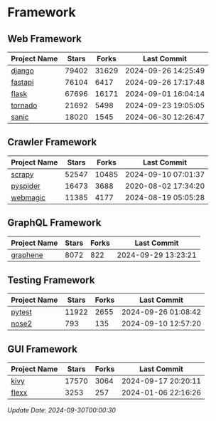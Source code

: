 # Framework

## Web Framework
| Project Name | Stars | Forks | Last Commit |
| ------------ | ----- | ----- | ----------- |
| [django](https://github.com/django/django) | 79402 | 31629 | 2024-09-26 14:25:49 |
| [fastapi](https://github.com/fastapi/fastapi) | 76104 | 6417 | 2024-09-26 17:17:48 |
| [flask](https://github.com/pallets/flask) | 67696 | 16171 | 2024-09-01 16:04:14 |
| [tornado](https://github.com/tornadoweb/tornado) | 21692 | 5498 | 2024-09-23 19:05:05 |
| [sanic](https://github.com/sanic-org/sanic) | 18020 | 1545 | 2024-06-30 12:26:47 |

## Crawler Framework
| Project Name | Stars | Forks | Last Commit |
| ------------ | ----- | ----- | ----------- |
| [scrapy](https://github.com/scrapy/scrapy) | 52547 | 10485 | 2024-09-10 07:01:37 |
| [pyspider](https://github.com/binux/pyspider) | 16473 | 3688 | 2020-08-02 17:34:20 |
| [webmagic](https://github.com/code4craft/webmagic) | 11385 | 4177 | 2024-08-19 05:05:28 |

## GraphQL Framework
| Project Name | Stars | Forks | Last Commit |
| ------------ | ----- | ----- | ----------- |
| [graphene](https://github.com/graphql-python/graphene) | 8072 | 822 | 2024-09-29 13:23:21 |

## Testing Framework
| Project Name | Stars | Forks | Last Commit |
| ------------ | ----- | ----- | ----------- |
| [pytest](https://github.com/pytest-dev/pytest) | 11922 | 2655 | 2024-09-26 01:08:42 |
| [nose2](https://github.com/nose-devs/nose2) | 793 | 135 | 2024-09-10 12:57:20 |

## GUI Framework
| Project Name | Stars | Forks | Last Commit |
| ------------ | ----- | ----- | ----------- |
| [kivy](https://github.com/kivy/kivy) | 17570 | 3064 | 2024-09-17 20:20:11 |
| [flexx](https://github.com/flexxui/flexx) | 3253 | 257 | 2024-01-06 22:16:26 |

*Update Date: 2024-09-30T00:00:30*